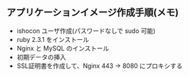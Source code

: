 ## アプリケーションイメージ作成手順(メモ)
* ishocon ユーザ作成(パスワードなしで sudo 可能)
* ruby 2.3.1 をインストール
* Nginx と MySQL のインストール
* 初期データの挿入
* SSL証明書を作成して、Nginx 443 → 8080 にプロキシする
